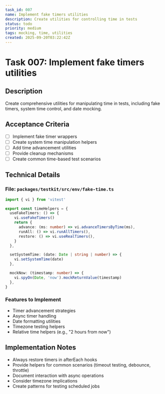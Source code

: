```yaml
---
task_id: 007
name: Implement fake timers utilities
description: Create utilities for controlling time in tests
status: todo
priority: medium
tags: mocking, time, utilities
created: 2025-09-20T03:22:42Z
---
```


# Task 007: Implement fake timers utilities

## Description

Create comprehensive utilities for manipulating time in tests, including fake
timers, system time control, and date mocking.

## Acceptance Criteria

- [ ] Implement fake timer wrappers
- [ ] Create system time manipulation helpers
- [ ] Add time advancement utilities
- [ ] Provide cleanup mechanisms
- [ ] Create common time-based test scenarios

## Technical Details

### File: `packages/testkit/src/env/fake-time.ts`

```typescript
import { vi } from 'vitest'

export const timeHelpers = {
  useFakeTimers: () => {
    vi.useFakeTimers()
    return {
      advance: (ms: number) => vi.advanceTimersByTime(ms),
      runAll: () => vi.runAllTimers(),
      restore: () => vi.useRealTimers(),
    }
  },

  setSystemTime: (date: Date | string | number) => {
    vi.setSystemTime(date)
  },

  mockNow: (timestamp: number) => {
    vi.spyOn(Date, 'now').mockReturnValue(timestamp)
  },
}
```

### Features to Implement

- Timer advancement strategies
- Async timer handling
- Date formatting utilities
- Timezone testing helpers
- Relative time helpers (e.g., "2 hours from now")

## Implementation Notes

- Always restore timers in afterEach hooks
- Provide helpers for common scenarios (timeout testing, debounce, throttle)
- Document interaction with async operations
- Consider timezone implications
- Create patterns for testing scheduled jobs
